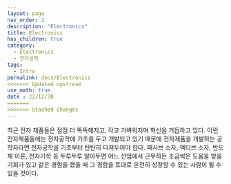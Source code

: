 ```yaml
---
layout: page
nav_order: 2
description: "Electronics"
title: Electronics
has_children: true
category: 
  - Electronics
  - 전자공학
tags: 
  - Intro
permalink: docs/Electronics
<<<<<<< Updated upstream
use_math: true
date : 22/12/30
=======
>>>>>>> Stashed changes
---
```


최근 전자 제품들은 점점 더 똑똑해지고, 작고 가벼워지며 혁신을 거듭하고 있다. 이런 전자제품들에는 전자공학에 기초를 두고 개발되고 있기 때문에 전자제품을 개발하는 공학자라면 전자공학을 기초부터 탄탄히 다져두어야 한다. 패시브 소자, 액티브 소자, 반도체 이론, 전자기학 등 두루두루 알아두면 어느 산업에서 근무하든 조금씩은 도움을 받을 기회가 있고 같은 경험을 했을 때 그 경험을 토대로 온전히 성장할 수 있는 사람이 될 수 있을 것이다. 


